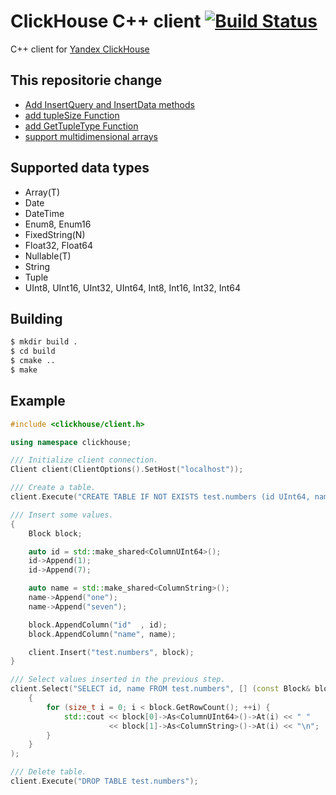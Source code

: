 ClickHouse C++ client [![Build Status](https://travis-ci.org/artpaul/clickhouse-cpp.svg?branch=master)](https://travis-ci.org/artpaul/clickhouse-cpp)
=====

C++ client for [Yandex ClickHouse](https://clickhouse.yandex/)

## This repositorie change
* [Add InsertQuery and InsertData methods](https://github.com/aiwhj/clickhouse-cpp/commit/bab28bcb5a509d80b8e2e0c7e89512446283dde5)
* [add tupleSize Function](https://github.com/aiwhj/clickhouse-cpp/commit/7c75a6a711432469a0e371b83ebc0586f4e5ecad)
* [add GetTupleType Function](https://github.com/aiwhj/clickhouse-cpp/commit/7f24a86f65b1a3316a49babab9a8589670a7d763)
* [support multidimensional arrays](https://github.com/aiwhj/clickhouse-cpp/commit/fff57d94b83240faef5ba61ccf3e1ec129230a05)


## Supported data types

* Array(T)
* Date
* DateTime
* Enum8, Enum16
* FixedString(N)
* Float32, Float64
* Nullable(T)
* String
* Tuple
* UInt8, UInt16, UInt32, UInt64, Int8, Int16, Int32, Int64

## Building

```sh
$ mkdir build .
$ cd build
$ cmake ..
$ make
```

## Example

```cpp
#include <clickhouse/client.h>

using namespace clickhouse;

/// Initialize client connection.
Client client(ClientOptions().SetHost("localhost"));

/// Create a table.
client.Execute("CREATE TABLE IF NOT EXISTS test.numbers (id UInt64, name String) ENGINE = Memory");

/// Insert some values.
{
    Block block;

    auto id = std::make_shared<ColumnUInt64>();
    id->Append(1);
    id->Append(7);

    auto name = std::make_shared<ColumnString>();
    name->Append("one");
    name->Append("seven");

    block.AppendColumn("id"  , id);
    block.AppendColumn("name", name);

    client.Insert("test.numbers", block);
}

/// Select values inserted in the previous step.
client.Select("SELECT id, name FROM test.numbers", [] (const Block& block)
    {
        for (size_t i = 0; i < block.GetRowCount(); ++i) {
            std::cout << block[0]->As<ColumnUInt64>()->At(i) << " "
                      << block[1]->As<ColumnString>()->At(i) << "\n";
        }
    }
);

/// Delete table.
client.Execute("DROP TABLE test.numbers");
```
